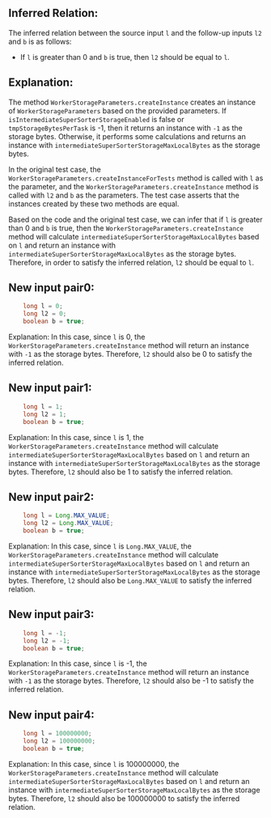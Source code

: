 ## Inferred Relation:
The inferred relation between the source input `l` and the follow-up inputs `l2` and `b` is as follows:
- If `l` is greater than 0 and `b` is true, then `l2` should be equal to `l`.

## Explanation:
The method `WorkerStorageParameters.createInstance` creates an instance of `WorkerStorageParameters` based on the provided parameters. If `isIntermediateSuperSorterStorageEnabled` is false or `tmpStorageBytesPerTask` is -1, then it returns an instance with `-1` as the storage bytes. Otherwise, it performs some calculations and returns an instance with `intermediateSuperSorterStorageMaxLocalBytes` as the storage bytes.

In the original test case, the `WorkerStorageParameters.createInstanceForTests` method is called with `l` as the parameter, and the `WorkerStorageParameters.createInstance` method is called with `l2` and `b` as the parameters. The test case asserts that the instances created by these two methods are equal.

Based on the code and the original test case, we can infer that if `l` is greater than 0 and `b` is true, then the `WorkerStorageParameters.createInstance` method will calculate `intermediateSuperSorterStorageMaxLocalBytes` based on `l` and return an instance with `intermediateSuperSorterStorageMaxLocalBytes` as the storage bytes. Therefore, in order to satisfy the inferred relation, `l2` should be equal to `l`.

## New input pair0:
```java
    long l = 0;
    long l2 = 0;
    boolean b = true;
```
Explanation: In this case, since `l` is 0, the `WorkerStorageParameters.createInstance` method will return an instance with `-1` as the storage bytes. Therefore, `l2` should also be 0 to satisfy the inferred relation.

## New input pair1:
```java
    long l = 1;
    long l2 = 1;
    boolean b = true;
```
Explanation: In this case, since `l` is 1, the `WorkerStorageParameters.createInstance` method will calculate `intermediateSuperSorterStorageMaxLocalBytes` based on `l` and return an instance with `intermediateSuperSorterStorageMaxLocalBytes` as the storage bytes. Therefore, `l2` should also be 1 to satisfy the inferred relation.

## New input pair2:
```java
    long l = Long.MAX_VALUE;
    long l2 = Long.MAX_VALUE;
    boolean b = true;
```
Explanation: In this case, since `l` is `Long.MAX_VALUE`, the `WorkerStorageParameters.createInstance` method will calculate `intermediateSuperSorterStorageMaxLocalBytes` based on `l` and return an instance with `intermediateSuperSorterStorageMaxLocalBytes` as the storage bytes. Therefore, `l2` should also be `Long.MAX_VALUE` to satisfy the inferred relation.

## New input pair3:
```java
    long l = -1;
    long l2 = -1;
    boolean b = true;
```
Explanation: In this case, since `l` is -1, the `WorkerStorageParameters.createInstance` method will return an instance with `-1` as the storage bytes. Therefore, `l2` should also be -1 to satisfy the inferred relation.

## New input pair4:
```java
    long l = 100000000;
    long l2 = 100000000;
    boolean b = true;
```
Explanation: In this case, since `l` is 100000000, the `WorkerStorageParameters.createInstance` method will calculate `intermediateSuperSorterStorageMaxLocalBytes` based on `l` and return an instance with `intermediateSuperSorterStorageMaxLocalBytes` as the storage bytes. Therefore, `l2` should also be 100000000 to satisfy the inferred relation.